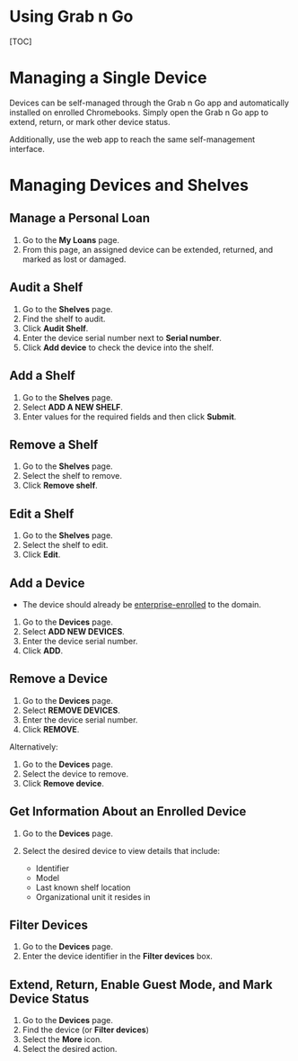 # Using Grab n Go


[TOC]

# Managing a Single Device

Devices can be self-managed through the Grab n Go app and automatically
installed on enrolled Chromebooks. Simply open the Grab n Go app to extend,
return, or mark other device status.

Additionally, use the web app to reach the same self-management interface.

# Managing Devices and Shelves

## Manage a Personal Loan

1.  Go to the **My Loans** page.
1.  From this page, an assigned device can be extended, returned, and marked as
    lost or damaged.

## Audit a Shelf

1.  Go to the **Shelves** page.
2.  Find the shelf to audit.
3.  Click **Audit Shelf**.
4.  Enter the device serial number next to **Serial number**.
5.  Click **Add device** to check the device into the shelf.

## Add a Shelf

1.  Go to the **Shelves** page.
1.  Select **ADD A NEW SHELF**.
1.  Enter values for the required fields and then click **Submit**.

## Remove a Shelf

1.  Go to the **Shelves** page.
1.  Select the shelf to remove.
1.  Click **Remove shelf**.

## Edit a Shelf

1.  Go to the **Shelves** page.
1.  Select the shelf to edit.
1.  Click **Edit**.

## Add a Device

+   The device should already be
    [enterprise-enrolled](https://support.google.com/chrome/a/answer/1360534?hl=en)
    to the domain.

1.  Go to the **Devices** page.
1.  Select **ADD NEW DEVICES**.
1.  Enter the device serial number.
1.  Click **ADD**.

## Remove a Device

1.  Go to the **Devices** page.
1.  Select **REMOVE DEVICES**.
1.  Enter the device serial number.
1.  Click **REMOVE**.

Alternatively:

1.  Go to the **Devices** page.
1.  Select the device to remove.
1.  Click **Remove device**.

## Get Information About an Enrolled Device

1.  Go to the **Devices** page.
1.  Select the desired device to view details that include:

    +   Identifier
    +   Model
    +   Last known shelf location
    +   Organizational unit it resides in

## Filter Devices

1.  Go to the **Devices** page.
1.  Enter the device identifier in the **Filter devices** box.

## Extend, Return, Enable Guest Mode, and Mark Device Status

1.  Go to the **Devices** page.
1.  Find the device (or **Filter devices**)
1.  Select the **More** icon.
1.  Select the desired action.
